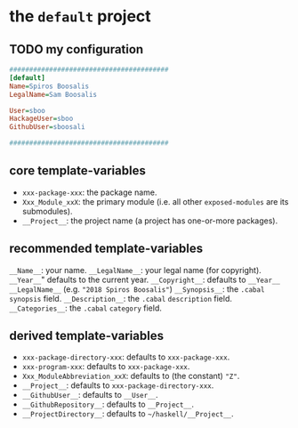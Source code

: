 # the `default` project

## TODO my configuration

```ini
########################################
[default]
Name=Spiros Boosalis
LegalName=Sam Boosalis

User=sboo
HackageUser=sboo
GithubUser=sboosali

########################################
```


## core template-variables

- `xxx-package-xxx`: the package name.
- `Xxx_Module_xxX`: the primary module (i.e. all other `exposed-modules` are its submodules).
- `__Project__`: the project name (a project has one-or-more packages).


## recommended template-variables

`__Name__`: your name.
`__LegalName__`: your legal name (for copyright).
`__Year__`" defaults to the current year.
`__Copyright__`: defaults to `__Year__ __LegalName__` (e.g. `"2018 Spiros Boosalis"`)
`__Synopsis__`: the `.cabal` `synopsis` field.
`__Description__`: the `.cabal` `description` field.
`__Categories__`: the `.cabal` `category` field.


## derived template-variables

- `xxx-package-directory-xxx`: defaults to `xxx-package-xxx`.
- `xxx-program-xxx`: defaults to `xxx-package-xxx`.
- `Xxx_ModuleAbbreviation_xxX`: defaults to (the constant) `"Z"`.
- `__Project__`: defaults to `xxx-package-directory-xxx`.
- `__GithubUser__`: defaults to `__User__`.
- `__GithubRepository__`: defaults to `__Project__`.
- `__ProjectDirectory__`: defaults to `~/haskell/__Project__`.


